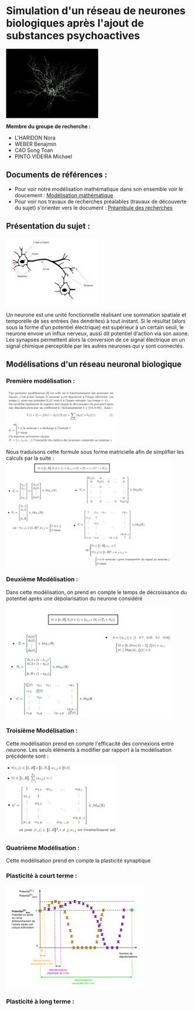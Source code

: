 # Simulation d'un réseau de neurones biologiques après l'ajout de substances psychoactives

<img src="Annexes/Images/neurone_illustration.png" width="50%" align="middle">

**Membre du groupe de recherche :**
- L'HARIDON Nora
- WEBER Benajmin
- CAO Song Toan 
- PINTO VIDEIRA Michael

## Documents de références :
- Pour voir notre modélisation mathématique dans son ensemble voir le doucement : [Modélisation mathématique](/reseau_neuronal_biologique_theorie.pdf)
- Pour voir nos travaux de recherches préalables (travaux de découverte du sujet) s'orienter vers le document : [Préambule des recherches](/recherche_reseau_neurone.pdf)

## Présentation du sujet :
<img src="Annexes/Images/structure_neurone_biologique.png" width="50%" align="middle">

Un neurone est une unité fonctionnelle réalisant une sommation spatiale et temporelle de ses entrées (les dendrites) à tout instant. Si le résultat (alors sous la forme d'un potentiel électrique) est supérieur à un certain seuil, le neurone envoie un influx nerveux, aussi dit potentiel d'action via son axone. Les synapses permettent alors la conversion de ce signal électrique en un signal chimique perceptible par les autres neurones qui y sont connectés. 

## Modélisations d'un réseau neuronal biologique

### Première modélisation :
<img src="Annexes/Images/formule_model_simple.png" width="60%" align="middle">

Nous traduisons cette formule sous forme matricielle afin de simplifier les calculs par la suite :
<img src="Annexes/Images/formule_model_simple_matricielle.png" width="90%" align="middle">

### Deuxième Modélisation :
Dans cette modélisation, on prend en compte le temps de décroissance du potentiel après une dépolarisation du neurone considéré

<img src="Annexes/Images/formule_decroissance_temps.png" width="90%" align="middle">

### Troisième Modélisation :
Cette modélisation prend en compte l'efficacité des connexions entre neurone. Les seuls éléments à modifier par rapport à la modélisation précédente sont : 

<img src="Annexes/Images/formule_poids_connexions.png" width="60%" align="middle">

### Quatrième Modélisation :
Cette modélisation prend en compte la plasticité synaptique
### Plasticité à court terme :

<img src="Annexes/Images/plasticite_court_terme.png" width="75%" align="middle">

### Plasticité à long terme :
